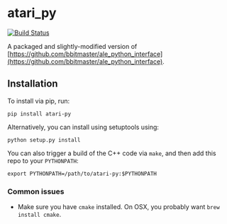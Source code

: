 # atari_py

[![Build Status](https://travis-ci.org/openai/atari-py.svg?branch=master)](https://travis-ci.org/openai/atari-py)

A packaged and slightly-modified version of [https://github.com/bbitmaster/ale_python_interface](https://github.com/bbitmaster/ale_python_interface).

## Installation

To install via pip, run:

```pip install atari-py```

Alternatively, you can install using setuptools using:

```python setup.py install```

You can also trigger a build of the C++ code via `make`, and then add
this repo to your `PYTHONPATH`:

```export PYTHONPATH=/path/to/atari-py:$PYTHONPATH```

### Common issues

- Make sure you have `cmake` installed. On OSX, you probably want
  `brew install cmake`.
